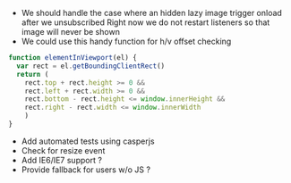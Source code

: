 - We should handle the case where an hidden lazy image trigger onload after we unsubscribed
  Right now we do not restart listeners so that image will never be shown
- We could use this handy function for h/v offset checking
```js
function elementInViewport(el) {
  var rect = el.getBoundingClientRect()
  return (
    rect.top + rect.height >= 0 &&
    rect.left + rect.width >= 0 &&
    rect.bottom - rect.height <= window.innerHeight &&
    rect.right - rect.width <= window.innerWidth
    )
}
```
- Add automated tests using casperjs
- Check for resize event
- Add IE6/IE7 support ?
- Provide fallback for users w/o JS ?
